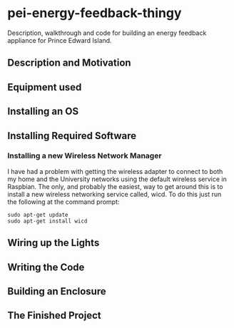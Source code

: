 pei-energy-feedback-thingy
==========================

Description, walkthrough and code for building an energy feedback appliance for Prince Edward Island.

Description and Motivation
--------------------------

Equipment used
--------------

Installing an OS
----------------

Installing Required Software
----------------------------
### Installing a new Wireless Network Manager
I have had a problem with getting the wireless adapter to connect to both my home and the University networks using the default wireless service in Raspbian. The only, and probably the easiest, way to get around this is to install a new wireless networking service called, wicd. To do this just run the following at the command prompt:
```
sudo apt-get update
sudo apt-get install wicd
```



Wiring up the Lights
--------------------

Writing the Code
----------------

Building an Enclosure
---------------------

The Finished Project
--------------------
